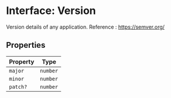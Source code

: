 # Interface: Version

Version details of any application.
Reference : https://semver.org/

## Properties

| Property | Type |
| ------ | ------ |
| `major` | `number` |
| `minor` | `number` |
| `patch?` | `number` |
